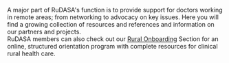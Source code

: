 A major part of RuDASA's function is to provide support for doctors working in remote areas; from networking to advocacy on key issues. Here you will find a growing collection of resources and references and information on  our partners and projects.  
RuDASA members can also check out our [Rural Onboarding](https://rudasa.org.za/resources/other-information) Section for an online, structured orientation program with complete resources  for clinical rural health care. 

<!--
    This is a comment and is not displayed on the website. Do not alter this text between arrows (->).
    To change the content in this file, simply retype/ copy+paste any text above, as you would in a normal text file/ word document.
    
    Links are created by putting the text you want to show in square brackets ( [] ) followed by the link in round brackets ( () ). For example, [RuReSA](https://ruresa.org.za/) will show as RuReSA and link to the RuReSA website.

    Please refer to the "HOW TO USE" or "HOW TO USE SHORT" files for more information.
 -->

